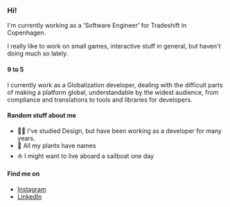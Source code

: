 ### Hi!
I'm currently working as a 'Software Engineer' for Tradeshift in Copenhagen. 

I really like to work on small games, interactive stuff in general, but haven't doing much so lately. 

#### 9 to 5
I currently work as a Globalization developer, dealing with the difficult parts of making a platform global, understandable by the widest audience, from compliance and translations to tools and libraries for developers.

#### Random stuff about me
- 👨‍💻 I've studied Design, but have been working as a developer for many years.
- 🌱 All my plants have names 
- ⛵ I might want to live aboard a sailboat one day 

#### Find me on
- [Instagram](https://www.instagram.com/cauli.tomaz)
- [LinkedIn](https://www.linkedin.com/in/caulitomaz)

